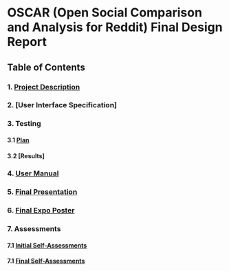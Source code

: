 # OSCAR (Open Social Comparison and Analysis for Reddit) Final Design Report
## Table of Contents
### 1. [Project Description](Project-Description.md)
### 2. [User Interface Specification]
### 3. Testing
#### 3.1 [Plan](Test_Plan.pdf)
#### 3.2 [Results]
### 4. [User Manual]()
### 5. [Final Presentation](Final_Presentation.pdf)
### 6. [Final Expo Poster](Expo_Poster.pdf)
### 7. Assessments
#### 7.1 [Initial Self-Assessments](homework_essays/ind_capstone_assessment_assignment_3/)
#### 7.1 [Final Self-Assessments](homework_essays/self_assessment_assignment_6/)